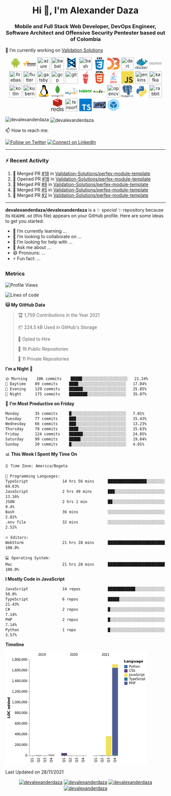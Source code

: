 <h1 align="center">Hi 👋, I'm Alexander Daza</h1>
<h3 align="center">Mobile and Full Stack Web Developer, DevOps Engineer, Software Architect and Offensive Security Pentester based out of Colombia</h3>

🔭 I’m currently working on [Validation Solutions](https://www.validation.global)

<p align="center"><img src="https://raw.githubusercontent.com/devicons/devicon/master/icons/android/android-original-wordmark.svg" title="android" width="40" height="40"/> <img src="https://raw.githubusercontent.com/devicons/devicon/master/icons/amazonwebservices/amazonwebservices-original-wordmark.svg" title="aws" width="40" height="40"/> <img src="https://www.vectorlogo.zone/logos/microsoft_azure/microsoft_azure-icon.svg" title="azure" width="40" height="40"/> <img src="https://www.vectorlogo.zone/logos/babeljs/babeljs-icon.svg" title="babel" width="40" height="40"/> <img src="https://raw.githubusercontent.com/devicons/devicon/master/icons/backbonejs/backbonejs-original-wordmark.svg" title="backbonejs" width="40" height="40"/> <img src="https://www.vectorlogo.zone/logos/gnu_bash/gnu_bash-icon.svg" title="bash" width="40" height="40"/> <img src="https://raw.githubusercontent.com/devicons/devicon/master/icons/css3/css3-original-wordmark.svg" title="css3" width="40" height="40"/> <img src="https://raw.githubusercontent.com/devicons/devicon/master/icons/d3js/d3js-original.svg" title="d3js" width="40" height="40"/> <img src="https://www.vectorlogo.zone/logos/dartlang/dartlang-icon.svg" title="dart" width="40" height="40"/> <img src="https://raw.githubusercontent.com/devicons/devicon/master/icons/docker/docker-original-wordmark.svg" title="docker" width="40" height="40"/> <img src="https://raw.githubusercontent.com/devicons/devicon/master/icons/express/express-original-wordmark.svg" title="express" width="40" height="40"/> <img src="https://www.vectorlogo.zone/logos/firebase/firebase-icon.svg" title="firebase" width="40" height="40"/> <img src="https://www.vectorlogo.zone/logos/flutterio/flutterio-icon.svg" title="flutter" width="40" height="40"/> <img src="https://www.vectorlogo.zone/logos/gatsbyjs/gatsbyjs-icon.svg" title="gatsby" width="40" height="40"/> <img src="https://www.vectorlogo.zone/logos/google_cloud/google_cloud-icon.svg" title="gcp" width="40" height="40"/> <img src="https://www.vectorlogo.zone/logos/git-scm/git-scm-icon.svg" title="git" width="40" height="40"/> <img src="https://raw.githubusercontent.com/devicons/devicon/master/icons/gulp/gulp-plain.svg" title="gulp" width="40" height="40"/> <img src="https://raw.githubusercontent.com/devicons/devicon/master/icons/html5/html5-original-wordmark.svg" title="html5" width="40" height="40"/> <img src="https://raw.githubusercontent.com/devicons/devicon/master/icons/java/java-original-wordmark.svg" title="java" width="40" height="40"/> <img src="https://raw.githubusercontent.com/devicons/devicon/master/icons/javascript/javascript-original.svg" title="javascript" width="40" height="40"/> <img src="https://www.vectorlogo.zone/logos/jenkins/jenkins-icon.svg" title="jenkins" width="40" height="40"/> <img src="https://www.vectorlogo.zone/logos/apache_kafka/apache_kafka-icon.svg" title="kafka" width="40" height="40"/> <img src="https://www.vectorlogo.zone/logos/kotlinlang/kotlinlang-icon.svg" title="kotlin" width="40" height="40"/> <img src="https://www.vectorlogo.zone/logos/kubernetes/kubernetes-icon.svg" title="kubernetes" width="40" height="40"/> <img src="https://raw.githubusercontent.com/devicons/devicon/master/icons/linux/linux-original.svg" title="linux" width="40" height="40"/> <img src="https://raw.githubusercontent.com/devicons/devicon/master/icons/mongodb/mongodb-original-wordmark.svg" title="mongodb" width="40" height="40"/> <img src="https://raw.githubusercontent.com/devicons/devicon/master/icons/mysql/mysql-original-wordmark.svg" title="mysql" width="40" height="40"/> <img src="https://raw.githubusercontent.com/devicons/devicon/master/icons/nginx/nginx-original.svg" title="nginx" width="40" height="40"/> <img src="https://raw.githubusercontent.com/devicons/devicon/master/icons/nodejs/nodejs-original-wordmark.svg" title="nodejs" width="40" height="40"/> <img src="https://www.vectorlogo.zone/logos/opencv/opencv-icon.svg" title="opencv" width="40" height="40"/> <img src="https://raw.githubusercontent.com/devicons/devicon/master/icons/postgresql/postgresql-original-wordmark.svg" title="postgresql" width="40" height="40"/> <img src="https://raw.githubusercontent.com/devicons/devicon/master/icons/python/python-original.svg" title="python" width="40" height="40"/> <img src="https://www.vectorlogo.zone/logos/rabbitmq/rabbitmq-icon.svg" title="rabbitMQ" width="40" height="40"/> <img src="https://raw.githubusercontent.com/devicons/devicon/master/icons/redis/redis-original-wordmark.svg" title="redis" width="40" height="40"/> <img src="https://www.vectorlogo.zone/logos/tensorflow/tensorflow-icon.svg" title="tensorflow" width="40" height="40"/> <img src="https://raw.githubusercontent.com/devicons/devicon/master/icons/typescript/typescript-original.svg" title="typescript" width="40" height="40"/> <img src="https://raw.githubusercontent.com/devicons/devicon/master/icons/php/php-original.svg" title="typescript" width="40" height="40"/> <img src="https://raw.githubusercontent.com/devicons/devicon/master/icons/webpack/webpack-original.svg" title="webpack" width="40" height="40"/></p><p><img align="left" src="https://github-readme-stats.vercel.app/api/top-langs/?username=devalexanderdaza&layout=compact&hide=html" title="devalexanderdaza" /></p>

<p>&nbsp;<img align="center" src="https://github-readme-stats.vercel.app/api?username=devalexanderdaza&show_icons=true&count_private=true" alt="devalexanderdaza" /></p>

📫 How to reach me:

[![Follow on Twitter](https://img.shields.io/badge/--twitter?label=Twitter&logo=Twitter&style=social)](https://twitter.com/devalexanderdaz) [![Connect on LinkedIn](https://img.shields.io/badge/--linkedin?label=LinkedIn&logo=LinkedIn&style=social)](https://www.linkedin.com/in/alexander-daza-50a925147/)

---

### ⚡ Recent Activity

<!--START_SECTION:activity-->
1. 🎉 Merged PR [#18](https://github.com/Validation-Solutions/perfex-module-template/pull/18) in [Validation-Solutions/perfex-module-template](https://github.com/Validation-Solutions/perfex-module-template)
2. 💪 Opened PR [#18](https://github.com/Validation-Solutions/perfex-module-template/pull/18) in [Validation-Solutions/perfex-module-template](https://github.com/Validation-Solutions/perfex-module-template)
3. 🎉 Merged PR [#8](https://github.com/Validation-Solutions/perfex-module-template/pull/8) in [Validation-Solutions/perfex-module-template](https://github.com/Validation-Solutions/perfex-module-template)
4. 🎉 Merged PR [#5](https://github.com/Validation-Solutions/perfex-module-template/pull/5) in [Validation-Solutions/perfex-module-template](https://github.com/Validation-Solutions/perfex-module-template)
5. 🎉 Merged PR [#2](https://github.com/Validation-Solutions/perfex-module-template/pull/2) in [Validation-Solutions/perfex-module-template](https://github.com/Validation-Solutions/perfex-module-template)
<!--END_SECTION:activity-->

---

**devalexanderdaza/devalexanderdaza** is a ✨ _special_ ✨ repository because its `README.md` (this file) appears on your
GitHub profile. Here are some ideas to get you started:

- 🌱 I’m currently learning ...
- 👯 I’m looking to collaborate on ...
- 🤔 I’m looking for help with ...
- 💬 Ask me about ...
- 😄 Pronouns: ...
- ⚡ Fun fact: ...

### Metrics

<!--START_SECTION:waka-->
![Profile Views](http://img.shields.io/badge/Profile%20Views-9-blue)

![Lines of code](https://img.shields.io/badge/From%20Hello%20World%20I%27ve%20Written-2.1%20million%20lines%20of%20code-blue)

**🐱 My GitHub Data** 

> 🏆 1,759 Contributions in the Year 2021
 > 
> 📦 224.5 kB Used in GitHub's Storage 
 > 
> 💼 Opted to Hire
 > 
> 📜 19 Public Repositories 
 > 
> 🔑 11 Private Repositories  
 > 
**I'm a Night 🦉** 

```text
🌞 Morning    106 commits    █████░░░░░░░░░░░░░░░░░░░░   21.24% 
🌆 Daytime    89 commits     ████░░░░░░░░░░░░░░░░░░░░░   17.84% 
🌃 Evening    129 commits    ██████░░░░░░░░░░░░░░░░░░░   25.85% 
🌙 Night      175 commits    ████████░░░░░░░░░░░░░░░░░   35.07%

```
📅 **I'm Most Productive on Friday** 

```text
Monday       35 commits     █░░░░░░░░░░░░░░░░░░░░░░░░   7.01% 
Tuesday      77 commits     ███░░░░░░░░░░░░░░░░░░░░░░   15.43% 
Wednesday    66 commits     ███░░░░░░░░░░░░░░░░░░░░░░   13.23% 
Thursday     78 commits     ████░░░░░░░░░░░░░░░░░░░░░   15.63% 
Friday       124 commits    ██████░░░░░░░░░░░░░░░░░░░   24.85% 
Saturday     99 commits     █████░░░░░░░░░░░░░░░░░░░░   19.84% 
Sunday       20 commits     █░░░░░░░░░░░░░░░░░░░░░░░░   4.01%

```


📊 **This Week I Spent My Time On** 

```text
⌚︎ Time Zone: America/Bogota

💬 Programming Languages: 
TypeScript               14 hrs 56 mins      █████████████████░░░░░░░░   69.63% 
JavaScript               2 hrs 49 mins       ███░░░░░░░░░░░░░░░░░░░░░░   13.16% 
JSON                     2 hrs 1 min         ██░░░░░░░░░░░░░░░░░░░░░░░   9.4% 
Bash                     36 mins             ░░░░░░░░░░░░░░░░░░░░░░░░░   2.82% 
.env file                32 mins             ░░░░░░░░░░░░░░░░░░░░░░░░░   2.52%

🔥 Editors: 
WebStorm                 21 hrs 28 mins      █████████████████████████   100.0%

💻 Operating System: 
Mac                      21 hrs 28 mins      █████████████████████████   100.0%

```

**I Mostly Code in JavaScript** 

```text
JavaScript               14 repos            ████████████░░░░░░░░░░░░░   50.0% 
TypeScript               6 repos             █████░░░░░░░░░░░░░░░░░░░░   21.43% 
C#                       2 repos             █░░░░░░░░░░░░░░░░░░░░░░░░   7.14% 
PHP                      2 repos             █░░░░░░░░░░░░░░░░░░░░░░░░   7.14% 
Python                   1 repo              █░░░░░░░░░░░░░░░░░░░░░░░░   3.57%

```


**Timeline**

![Chart not found](https://raw.githubusercontent.com/devalexanderdaza/devalexanderdaza/main/charts/bar_graph.png) 


 Last Updated on 28/11/2021
<!--END_SECTION:waka-->

<p align="center">
<a href="https://www.alexanderdaza.com" target="blank"><img align="center" src="https://cdn.jsdelivr.net/npm/simple-icons@3.0.1/icons/googlechrome.svg" alt="devalexanderdaza" height="30" width="30" /></a>
<a href="https://dev.to/devalexanderdaza" target="blank"><img align="center" src="https://cdn.jsdelivr.net/npm/simple-icons@3.0.1/icons/dev-dot-to.svg" alt="devalexanderdaza" height="30" width="30" /></a>
<a href="https://www.linkedin.com/in/alexander-daza-50a925147/" target="blank"><img align="center" src="https://cdn.jsdelivr.net/npm/simple-icons@3.0.1/icons/linkedin.svg" alt="devalexanderdaza" height="30" width="30" /></a>
<a href="https://twitter.com/devalexanderdaza" target="blank"><img align="center" src="https://cdn.jsdelivr.net/npm/simple-icons@3.0.1/icons/twitter.svg" alt="devalexanderdaza" height="30" width="30" /></a>
</p>
